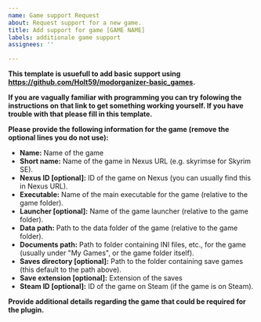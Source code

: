 ```yaml
---
name: Game support Request
about: Request support for a new game.
title: Add support for game [GAME NAME]
labels: additionale game support
assignees: ''

---
```


**This template is usuefull to add basic support using https://github.com/Holt59/modorganizer-basic_games.** 

**If you are vagually familiar with programming you can try folowing the instructions on that link to get something working yourself. If you have trouble with that please fill in this template.**

**Please provide the following information for the game (remove the optional lines you do not use):**

- **Name:** Name of the game
- **Short name:** Name of the game in Nexus URL (e.g. skyrimse for Skyrim SE).
- **Nexus ID [optional]:** ID of the game on Nexus (you can usually find this in Nexus URL).
- **Executable:** Name of the main executable for the game (relative to the game folder).
- **Launcher [optional]:** Name of the game launcher (relative to the game folder).
- **Data path:** Path to the data folder of the game (relative to the game folder).
- **Documents path:** Path to folder containing INI files, etc., for the game (usually under "My Games", or the game folder itself).
- **Saves directory [optional]:** Path to the folder containing save games (this default to the path above).
- **Save extension [optional]:** Extension of the saves
- **Steam ID [optional]:** ID of the game on Steam (if the game is on Steam).

**Provide additional details regarding the game that could be required for the plugin.**

